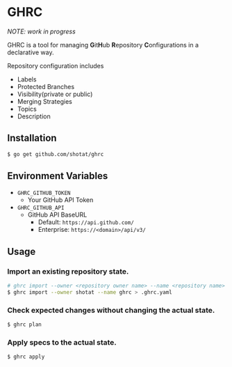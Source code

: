 # GHRC

*NOTE: work in progress*

GHRC is a tool for managing **G**it**H**ub **R**epository **C**onfigurations in a declarative way.

Repository configuration includes


- Labels
- Protected Branches
- Visibility(private or public)
- Merging Strategies
- Topics
- Description

## Installation

```sh
$ go get github.com/shotat/ghrc
```

## Environment Variables

- `GHRC_GITHUB_TOKEN`
  - Your GitHub API Token
- `GHRC_GITHUB_API`
  - GitHub API BaseURL
    - Default: `https://api.github.com/`
    - Enterprise: `https://<domain>/api/v3/`

## Usage

### Import an existing repository state.

```sh
# ghrc import --owner <repository owner name> --name <repository name>
$ ghrc import --owner shotat --name ghrc > .ghrc.yaml
```

### Check expected changes without changing the actual state.

```sh
$ ghrc plan
```

### Apply specs to the actual state.

```sh
$ ghrc apply
```

